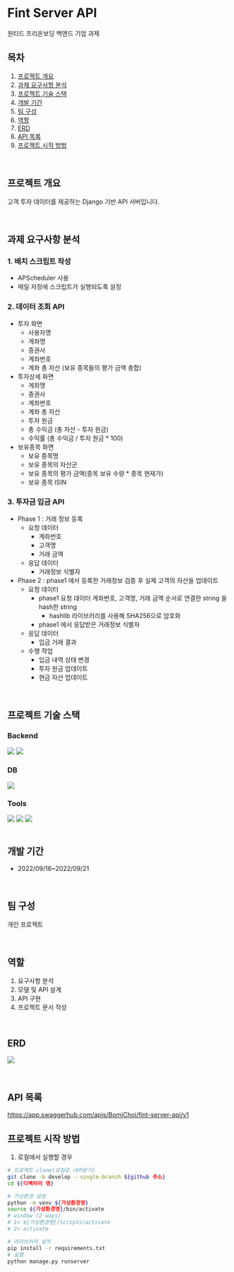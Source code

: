 # Fint Server API

원티드 프리온보딩 백엔드 기업 과제

## 목차

1. [프로젝트 개요](#프로젝트-개요)
2. [과제 요구사항 분석](#과제-요구사항-분석)
3. [프로젝트 기술 스택](#프로젝트-기술-스택)
4. [개발 기간](#개발-기간)
5. [팀 구성](#팀-구성)
6. [역할](#역할)
7. [ERD](#ERD)
8. [API 목록](#API-목록)
9. [프로젝트 시작 방법](#프로젝트-시작-방법)

<br>

## 프로젝트 개요

고객 투자 데이터를 제공하는 Django 기반 API 서버입니다.

<br>

## 과제 요구사항 분석

### 1. 배치 스크립트 작성

- APScheduler 사용
- 매일 자정에 스크립트가 실행되도록 설정

### 2. 데이터 조회 API

- 투자 화면
    - 사용자명
    - 계좌명
    - 증권사
    - 계좌번호
    - 계좌 총 자산 (보유 종목들의 평가 금액 총합)
- 투자상세 화면
    - 계좌명
    - 증권사
    - 계좌번호
    - 계좌 총 자산
    - 투자 원금
    - 총 수익금 (총 자산 - 투자 원금)
    - 수익률 (총 수익금 / 투자 원금 * 100)
- 보유종목 화면
    - 보유 종목명
    - 보유 종목의 자산군
    - 보유 종목의 평가 금액(종목 보유 수량 * 종목 현재가)
    - 보유 종목 ISIN

### 3. 투자금 입금 API

- Phase 1 : 거래 정보 등록
    - 요청 데이터
        - 계좌번호
        - 고객명
        - 거래 금액
    - 응답 데이터
        - 거래정보 식별자
- Phase 2 : phase1 에서 등록한 거래정보 검증 후 실제 고객의 자산을 업데이트
    - 요청 데이터
        - phase1 요청 데이터 계좌번호, 고객명, 거래 금액 순서로 연결한 string 을 hash한 string
            - hashlib 라이브러리를 사용해 SHA256으로 암호화
        - phase1 에서 응답받은 거래정보 식별자
    - 응답 데이터
        - 입금 거래 결과
    - 수행 작업
        - 입금 내역 상태 변경
        - 투자 원금 업데이트
        - 현금 자산 업데이트

<br>

## 프로젝트 기술 스택

### Backend

<section>
<img src="https://img.shields.io/badge/Django-092E20?logo=Django&logoColor=white"/>
<img src="https://img.shields.io/badge/Django%20REST%20Framework-092E20?logo=Django&logoColor=white"/>
</section>

### DB

<section>
<img src="https://img.shields.io/badge/MySQL-4479A1?logo=MySQL&logoColor=white"/>
</section>

### Tools

<section>
<img src="https://img.shields.io/badge/GitHub-181717?logo=GitHub&logoColor=white"/>
<img src="https://img.shields.io/badge/Discord-5865F2?logo=Discord&logoColor=white">
<img src="https://img.shields.io/badge/Postman-FF6C37?logo=Postman&logoColor=white">
</section>

<br>

## 개발 기간

- 2022/09/16~2022/09/21

<br>

## 팀 구성

개인 프로젝트

<br>

## 역할

1. 요구사항 분석
2. 모델 및 API 설계
3. API 구현
4. 프로젝트 문서 작성

<br>

## ERD

![](https://i.imgur.com/CADbmHg.png)

<br>

## API 목록

https://app.swaggerhub.com/apis/BomiChoi/fint-server-api/v1

## 프로젝트 시작 방법

1. 로컬에서 실행할 경우

```bash
# 프로젝트 clone(로컬로 내려받기)
git clone -b develop --single-branch ${github 주소}
cd ${디렉터리 명}

# 가상환경 설정
python -m venv ${가상환경명}
source ${가상환경명}/bin/activate
# window (2 ways) 
# 1> ${가상환경명}/Scripts/activate
# 2> activate

# 라이브러리 설치
pip install -r requirements.txt
# 실행
python manage.py runserver
```

<br>
